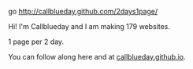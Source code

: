 go http://callblueday.github.com/2days1page/

Hi! I'm Callblueday and I am making 179 websites.

1 page per 2 day.

You can follow along here and at [callblueday.github.io](http://callblueday.github.io/).
